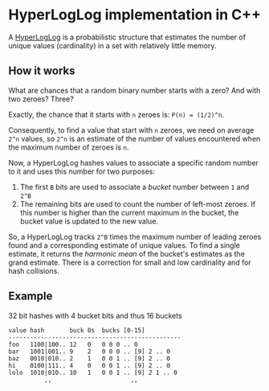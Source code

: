 HyperLogLog implementation in C++
=====

A [HyperLogLog](https://en.wikipedia.org/wiki/HyperLogLog) is a probabilistic structure that estimates the number of unique values (cardinality) in a set with relatively little memory.

How it works
------

What are chances that a random binary number starts with a zero? And with two zeroes? Three?

Exactly, the chance that it starts with `n` zeroes is: `P(n) = (1/2)^n`.

Consequently, to find a value that start with `n` zeroes, we need on average `2^n` values, so `2^n` is an estimate of the number of values encountered when the maximum number of zeroes is `n`.

Now, a HyperLogLog hashes values to associate a specific random number to it and uses this number for two purposes:

1. The first `B` bits are used to associate a _bucket_ number between `1` and `2^B`
2. The remaining bits are used to count the number of left-most zeroes. If this number is higher than the current maximum in the bucket, the bucket value is updated to the new value.

So, a HyperLogLog tracks `2^B` times the maximum number of leading zeroes found and a corresponding estimate of unique values. To find a single estimate, it returns the _harmonic mean_ of the bucket's estimates as the grand estimate.
There is a correction for small and low cardinality and for hash collisions. 

Example
-----

32 bit hashes with 4 bucket bits  and thus 16 buckets

```
value hash       buck 0s  bucks [0-15]
------------------------------------------------
foo   1100|100.. 12   0   0 0 0 .. 0
bar   1001|001.. 9    2   0 0 0 .. [9] 2 .. 0
baz   0010|010.. 2    1   0 0 1 .. [9] 2 .. 0
hi    0100|111.. 4    0   0 0 1 .. [9] 2 .. 0
lolo  1010|010.. 10   1   0 0 1 .. [9] 2 1 .. 0
          ,,                      ,, 
```              